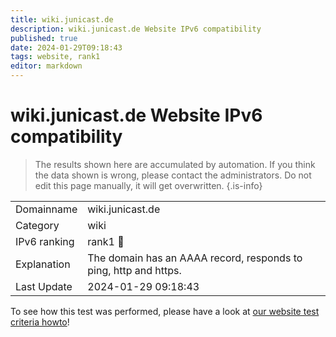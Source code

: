 ```yaml
---
title: wiki.junicast.de
description: wiki.junicast.de Website IPv6 compatibility
published: true
date: 2024-01-29T09:18:43
tags: website, rank1
editor: markdown
---
```


# wiki.junicast.de Website IPv6 compatibility

> The results shown here are accumulated by automation. If you think the data shown is wrong, please contact the administrators. 
> Do not edit this page manually, it will get overwritten.
{.is-info}


|   |   |
| - | - |
| Domainname | wiki.junicast.de
| Category | wiki |
| IPv6 ranking | rank1 :1st_place_medal: |
| Explanation | The domain has an AAAA record, responds to ping, http and https. |
| Last Update | 2024-01-29 09:18:43 |

To see how this test was performed, please have a look at [our website test criteria howto](/howto/testcriteria/website)!

